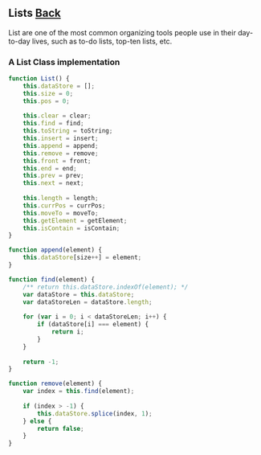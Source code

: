 ## Lists [Back](./../data_structure.md)

List are one of the most common organizing tools people use in their day-to-day lives, such as to-do lists, top-ten lists, etc.

### A List Class implementation

```js
function List() {
    this.dataStore = [];
    this.size = 0;
    this.pos = 0;
    
    this.clear = clear;
    this.find = find;
    this.toString = toString;
    this.insert = insert;
    this.append = append;
    this.remove = remove;
    this.front = front;
    this.end = end;
    this.prev = prev;
    this.next = next;
    
    this.length = length;
    this.currPos = currPos;
    this.moveTo = moveTo;
    this.getElement = getElement;
    this.isContain = isContain;
}

function append(element) {
    this.dataStore[size++] = element;
}

function find(element) {
    /** return this.dataStore.indexOf(element); */
    var dataStore = this.dataStore;
    var dataStoreLen = dataStore.length;
    
    for (var i = 0; i < dataStoreLen; i++) {
        if (dataStore[i] === element) {
            return i;
        }
    }
    
    return -1;
}

function remove(element) {
    var index = this.find(element);
    
    if (index > -1) {
        this.dataStore.splice(index, 1);
    } else {
        return false;
    }
}
```
